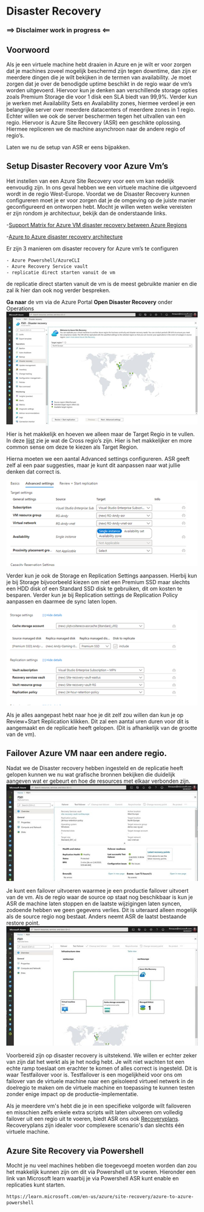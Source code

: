 # Disaster Recovery

### ==> Disclaimer work in progress <==

## Voorwoord

Als je een virtuele machine hebt draaien in Azure en je wilt er voor zorgen dat je machines zoveel mogelijk beschermd zijn tegen downtime, dan zijn er meerdere dingen die je wilt bekijken in de termen van availability.
Je moet zorgen dat je over de benodigde uptime beschikt in de regio waar de vm’s worden uitgevoerd.
Hiervoor kun je denken aan verschillende storage opties zoals Premium Storage die voor 1 disk een SLA biedt van 99,9%. Verder kun je werken met Availability Sets en Availability zones, hiermee verdeel je een belangrijke server over meerdere datacenters of meerdere zones in 1 regio.
Echter willen we ook de server beschermen tegen het uitvallen van een regio. Hiervoor is Azure Site Recovery (ASR) een geschikte oplossing. Hiermee repliceren we de machine asynchroon naar de andere regio of regio’s.

Laten we nu de setup van ASR er eens bijpakken.



## Setup Disaster Recovery voor Azure Vm’s

Het instellen van een Azure Site Recovery voor een vm kan redelijk eenvoudig zijn. In ons geval hebben we een virtuele machine die uitgevoerd wordt in de regio West-Europe. Voordat we de Disaster Recovery kunnen configureren moet je er voor zorgen dat je de omgeving op de juiste manier geconfigureerd en ontworpen hebt.
Mocht je willen weten welke vereisten er zijn rondom je architectuur, bekijk dan de onderstaande links.

-[Support Matrix for Azure VM disaster recovery between Azure Regions](https://docs.microsoft.com/en-us/azure/site-recovery/azure-to-azure-support-matrix?WT.mc_id=itopstalk-blog-thmaure)

-[Azure to Azure disaster recovery architecture](https://docs.microsoft.com/en-us/azure/site-recovery/azure-to-azure-architecture?WT.mc_id=itopstalk-blog-thmaure)

Er zijn 3 manieren om disaster recovery for Azure vm’s te configuren

~~~
- Azure Powershell/AzureCLI
- Azure Recovery Service vault
- replicatie direct starten vanuit de vm

~~~

de replicatie direct starten vanuit de vm is de meest gebruikte manier en die zal ik hier dan ook nog verder bespreken.

**Ga naar** de vm via de Azure Portal
**Open Disaster Recovery** onder Operations
![Image](./Images/DisasterRecovery/disaster.png)

Hier is het makkelijk en hoeven we alleen maar de Target Regio in te vullen. In deze [lijst](https://docs.microsoft.com/en-us/azure/availability-zones/cross-region-replication-azure) zie je wat de Cross regio’s zijn. Hier is het makkelijker en more common sense om deze te kiezen als Target Region.

Hierna moeten we een aantal Advanced settings configureren. ASR geeft zelf al een paar suggesties, maar je kunt dit aanpassen naar wat jullie denken dat correct is.

![Image](./Images/DisasterRecovery/advanced.png)

Verder kun je ook de Storage en Replication Settings aanpassen.
Hierbij kun je bij Storage bijvoorbeeld kiezen om niet een Premium SSD maar slechts een HDD disk of een Standard SSD disk te gebruiken, dit om kosten te besparen.
Verder kun je bij Replication settings de Replication Policy aanpassen en daarmee de sync laten lopen.

![Image](./Images/DisasterRecovery/replication.png)

Als je alles aangepast hebt naar hoe je dit zelf zou willen dan kun je op Review+Start Replication klikken. Dit zal een aantal uren duren voor dit is aangemaakt en de replicatie heeft gelopen. (Dit is afhankelijk van de grootte van de vm).

## Failover Azure VM naar een andere regio.

Nadat we de Disaster recovery hebben ingesteld en de replicatie heeft gelopen kunnen we nu wat grafische bronnen bekijken die duidelijk aangeven wat er gebeurt en hoe de resources met elkaar verbonden zijn.
![Image](./Images/DisasterRecovery/replication1.jpg)

Je kunt een failover uitvoeren waarmee je een productie failover uitvoert van de vm. Als de regio waar de source op staat nog beschikbaar is kun je ASR de machine laten stoppen en de laatste wijzigingen laten syncen, zodoende hebben we geen gegevens verlies.
Dit is uiteraard alleen mogelijk als de source regio nog bestaat. Anders neemt ASR de laatst bestaande restore point.
![Image](./Images/DisasterRecovery/restorepoint.jpg)

Voorbereid zijn op disaster recovery is uitstekend. We willen er echter zeker van zijn dat het werkt als je het nodig hebt. Je wilt niet wachten tot een echte ramp toeslaat om erachter te komen of alles correct is ingesteld. Dit is waar Testfailover voor is. Testfailover is een mogelijkheid voor ons om failover van de virtuele machine naar een geïsoleerd virtueel netwerk in de doelregio te maken om de virtuele machine en toepassing te kunnen testen zonder enige impact op de productie-implementatie.‎

‎Als je meerdere vm's hebt die je in een specifieke volgorde wilt failoveren en misschien zelfs enkele extra scripts wilt laten uitvoeren om volledig failover uit een regio uit te voeren, biedt ASR ons ook [Recoveryplans](https://docs.microsoft.com/en-us/azure/site-recovery/recovery-plan-overview?WT.mc_id=itopstalk-blog-thmaure). Recoveryplans zijn idealer voor complexere scenario's dan slechts één virtuele machine.‎


## Azure Site Recovery via Powershell

Mocht je nu veel machines hebben die toegevoegd moeten worden dan zou het makkelijk kunnen zijn om dit via Powershell uit te voeren.
Hieronder een link van Microsoft learn waarbij je via Powershell ASR kunt enable en replicaties kunt starten.

~~~
https://learn.microsoft.com/en-us/azure/site-recovery/azure-to-azure-powershell
~~~
